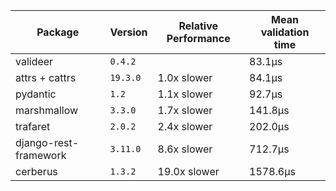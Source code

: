 [//]: <> (Generated with benchmarks/run.py, DO NOT EDIT THIS FILE DIRECTLY, instead run `SAVE=1 python ./run.py`.)

Package | Version | Relative Performance | Mean validation time
--- | --- | --- | ---
valideer | `0.4.2` |  | 83.1μs
attrs + cattrs | `19.3.0` | 1.0x slower | 84.1μs
pydantic | `1.2` | 1.1x slower | 92.7μs
marshmallow | `3.3.0` | 1.7x slower | 141.8μs
trafaret | `2.0.2` | 2.4x slower | 202.0μs
django-rest-framework | `3.11.0` | 8.6x slower | 712.7μs
cerberus | `1.3.2` | 19.0x slower | 1578.6μs
